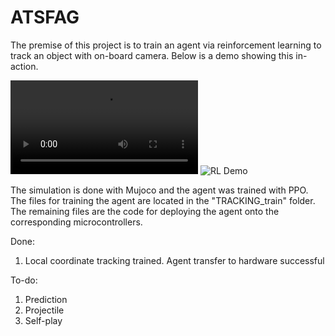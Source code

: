 # ATSFAG
The premise of this project is to train an agent via reinforcement learning to track an object with on-board camera. Below is a demo showing this in-action.

![](rl_demo.mp4)
![RL Demo](https://github.com/acyclics/ATSFAG/blob/master/rl_demo.gif)

The simulation is done with Mujoco and the agent was trained with PPO. The files for training the agent are located in the "TRACKING_train" folder. The remaining files are the code for deploying the agent onto the corresponding microcontrollers.

Done:
1. Local coordinate tracking trained. Agent transfer to hardware successful

To-do:
1. Prediction
2. Projectile
3. Self-play
